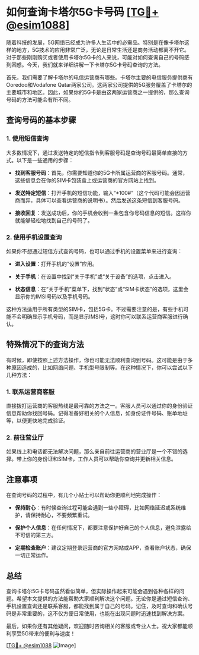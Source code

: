 # 如何查询卡塔尔5G卡号码 [[TG💪+ @esim1088](https://t.me/s/esim1088)]

随着科技的发展，5G网络已经成为许多人生活中的必需品。特别是在像卡塔尔这样的地方，5G技术的应用非常广泛，无论是日常生活还是商务活动都离不开它。对于那些刚刚购买或者使用卡塔尔5G卡的人来说，可能对如何查询自己的号码感到困惑。今天，我们就来详细讲解一下卡塔尔5G卡号码查询的方法。

首先，我们需要了解卡塔尔的电信运营商有哪些。卡塔尔主要的电信服务提供商有Ooredoo和Vodafone Qatar两家公司。这两家公司提供的5G服务覆盖了卡塔尔的主要城市和地区。因此，如果你的5G卡是由这两家运营商之一提供的，那么查询号码的方法可能会有所不同。

## 查询号码的基本步骤

### 1. 使用短信查询

大多数情况下，通过发送特定的短信指令到客服号码是查询号码最简单直接的方式。以下是一些通用的步骤：

- **找到客服号码**：首先，你需要知道你的5G卡所属运营商的客服号码。通常，这些信息会在你的SIM卡包装盒上或运营商的官方网站上找到。
  
- **发送特定短信**：打开手机的短信功能，输入“*100#”（这个代码可能会因运营商而异，具体可以查看运营商的说明书）。然后发送这条短信到客服号码。

- **接收回复**：发送成功后，你的手机会收到一条包含你号码信息的短信。这样你就能够轻松地找到自己的号码了。

### 2. 使用手机设置查询

如果你不想通过短信方式查询号码，也可以通过手机的设置菜单来进行查询：

- **进入设置**：打开手机的“设置”应用。

- **关于手机**：在设置中找到“关于手机”或“关于设备”的选项，点击进入。

- **状态信息**：在“关于手机”菜单下，找到“状态”或“SIM卡状态”的选项，这里会显示你的IMSI号码以及手机号码。

这种方法适用于所有类型的SIM卡，包括5G卡。不过需要注意的是，有些手机可能不会明确显示手机号码，而是显示IMSI号，这时你可以联系运营商客服进行确认。

## 特殊情况下的查询方法

有时候，即使按照上述方法操作，你也可能无法顺利查询到号码。这可能是由于多种原因造成的，比如网络问题、手机型号限制等。在这种情况下，你可以尝试以下几种方法：

### 1. 联系运营商客服

直接拨打运营商的客服热线是最可靠的方法之一。客服人员可以通过你的身份验证信息帮助你找回号码。记得准备好相关的个人信息，如身份证件号码、账单地址等，以便更快地完成验证。

### 2. 前往营业厅

如果线上和电话都无法解决问题，那么亲自前往运营商的营业厅是一个不错的选择。带上你的身份证和SIM卡，工作人员可以帮助你查询并更新相关信息。

## 注意事项

在查询号码的过程中，有几个小贴士可以帮助你更顺利地完成操作：

- **保持耐心**：有时候查询过程可能会遇到一些小障碍，比如网络延迟或系统维护，请保持耐心，不要频繁重试。
  
- **保护个人信息**：在任何情况下，都要注意保护好自己的个人信息，避免泄露给不可信的第三方。

- **定期检查账户**：建议定期登录运营商的官方网站或APP，查看账户状态，确保一切正常运作。

## 总结

查询卡塔尔5G卡号码虽然看似简单，但实际操作起来可能会遇到各种各样的问题。希望本文提供的方法能帮助大家顺利解决这个问题。无论你是通过短信查询、手机设置查询还是联系客服，都能找到属于自己的号码。记住，及时查询和确认号码是非常重要的，这不仅方便日常使用，也能在出现问题时迅速找到解决方案。

最后，如果你还有其他疑问，欢迎随时咨询相关的客服或专业人士。祝大家都能顺利享受5G带来的便利与速度！

[[TG💪+ @esim1088](https://t.me/s/esim1088) ![Image](https://i.postimg.cc/4NQfJmqS/Snipaste-2025-05-13-00-14-12.png)]